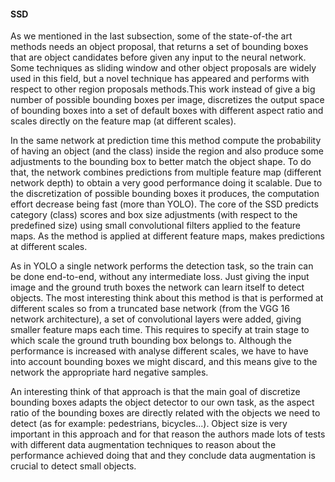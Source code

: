 #### SSD
As we mentioned in the last subsection, some of the state-of-the art methods needs an object proposal, that returns a set 
of bounding boxes that are object candidates before given any input to the neural network. Some techniques as sliding window 
and other object proposals are widely used in this field, but a novel technique has appeared and performs with respect to other
region proposals methods.This work instead of give a big number of possible bounding boxes per image, discretizes the output space 
of bounding boxes into a set of default boxes with different aspect ratio and scales directly on the feature map (at different 
scales).

In the same network at prediction time this method compute the probability of having an object (and the class) inside the region
and also produce some adjustments to the bounding box to better match the object shape. To do that, the network combines 
predictions from multiple feature map (different network depth) to obtain a very good performance doing it scalable. Due to the
discretization of possible bounding boxes it produces, the computation effort decrease being fast (more than YOLO). The core of 
the SSD predicts category (class) scores and box size adjustments (with respect to the predefined size) using small convolutional
filters applied to the feature maps. As the method is applied at different feature maps, makes predictions at different scales.

As in YOLO a single network performs the detection task, so the train can be done end-to-end, without any intermediate loss.
Just giving the input image and the ground truth boxes the network can learn itself to detect objects. The most interesting think
about this method is that is performed at different scales so from a truncated base network (from the VGG 16 network architecture),
a set of convolutional layers were added, giving smaller feature maps each time. This requires to specify at train stage to which
scale the ground truth bounding box belongs to. Although the performance is increased with analyse different scales, we have to 
have into account bounding boxes we might discard, and this means give to the network the appropriate hard negative samples.

An interesting think of that approach is that the main goal of discretize bounding boxes adapts the object detector to our own 
task, as the aspect ratio of the bounding boxes are directly related with the objects we need to detect (as for example:
pedestrians, bicycles...). Object size is very important in this approach and for that reason the authors made lots of tests
with different data augmentation techniques to reason about the performance achieved doing that and they conclude data 
augmentation is crucial to detect small objects.
